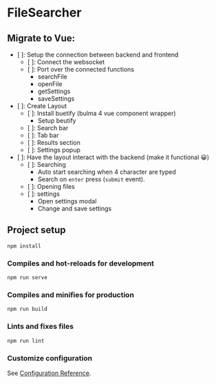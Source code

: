 # FileSearcher

## Migrate to Vue:
- [ ]: Setup the connection between backend and frontend
  - [ ]: Connect the websocket
  - [ ]: Port over the connected functions
    - searchFile
    - openFile
    - getSettings
    - saveSettings
- [ ]: Create Layout
  - [ ]: Install buetify (bulma 4 vue component wrapper) 
    - Setup beutify 
  - [ ]: Search bar
  - [ ]: Tab bar
  - [ ]: Results section
  - [ ]: Settings popup
- [ ]: Have the layout interact with the backend (make it functional 😀)
  - [ ]: Searching
    - Auto start searching when 4 character are typed
    - Search on `enter` press (`submit` event). 
  - [ ]: Opening files
  - [ ]: settings
    - Open settings modal
    - Change and save settings

## Project setup
```
npm install
```

### Compiles and hot-reloads for development
```
npm run serve
```

### Compiles and minifies for production
```
npm run build
```

### Lints and fixes files
```
npm run lint
```

### Customize configuration
See [Configuration Reference](https://cli.vuejs.org/config/).
